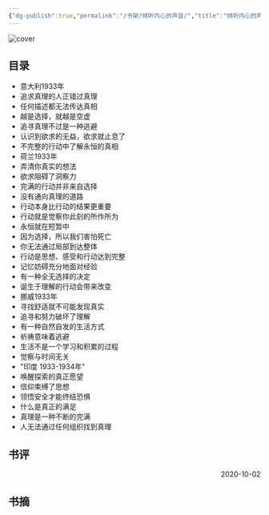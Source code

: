```yaml
---
{"dg-publish":true,"permalink":"/书架/倾听内心的声音/","title":"倾听内心的声音"}
---
```



![cover](https://s2.loli.net/2025/10/10/vDtMiW3FmJyBQOU.png)

## 目录


  - 意大利1933年
  - 追求真理的人正错过真理
  - 任何描述都无法传达真相
  - 越是选择，就越是空虚
  - 追寻真理不过是一种逃避
  - 认识到欲求的无益，欲求就止息了
  - 不完整的行动中了解永恒的真相
  - 荷兰1933年
  - 弄清你真实的想法
  - 欲求阻碍了洞察力
  - 完满的行动并非来自选择
  - 没有通向真理的道路
  - 行动本身比行动的结果更重要
  - 行动就是觉察你此刻的所作所为
  - 永恒就在短暂中
  - 因为选择，所以我们害怕死亡
  - 你无法通过局部到达整体
  - 行动是思想、感受和行动达到完整
  - 记忆妨碍充分地面对经验
  - 有一种全无选择的决定
  - 诞生于理解的行动会带来改变
  - 挪威1933年
  - 寻找舒适就不可能发现真实
  - 追寻和努力破坏了理解
  - 有一种自然自发的生活方式
  - 祈祷意味着逃避
  - 生活不是一个学习和积累的过程
  - 觉察与时间无关
  - "印度 1933-1934年"
  - 唤醒探索的真正愿望
  - 信仰束缚了思想
  - 领悟安全才能终结恐惧
  - 什么是真正的满足
  - 真理是一种不断的完满
  - 人无法通过任何组织找到真理

## 书评



<p align="right">2020-10-02</p>

## 书摘